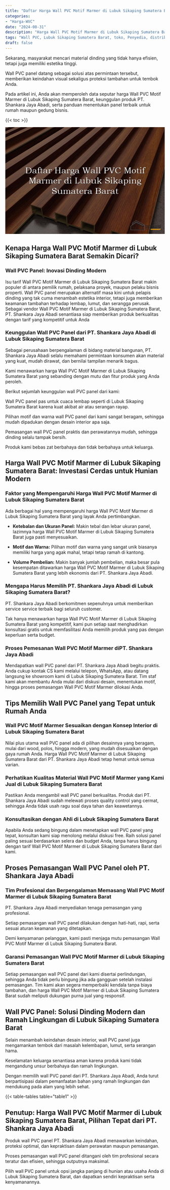 ```yaml
---
title: "Daftar Harga Wall PVC Motif Marmer di Lubuk Sikaping Sumatera Barat"
categories: 
- "Harga-WVC"
date: "2024-08-31"
description: "Harga Wall PVC Motif Marmer di Lubuk Sikaping Sumatera Barat bagi rumah, perkantoran, serta ritel. Panel unggulan, beragam motif, warna elegan, beserta servis instalasi ditangani oleh tim ahli serta kepastian resmi!|Layanan distribusi Wall PVC Motif Marmer di Lubuk Sikaping Sumatera Barat untuk kebutuhan tempat tinggal, office, maupun ritel, dengan material terbaik dan penempatan oleh teknisi ahli dan garansi resmi.|Solusi Wall PVC Motif Marmer di Lubuk Sikaping Sumatera Barat yang terbukti bagi tempat tinggal, kantor, serta toko, bersama material berkualitas dan penempatan ditangani oleh teknisi berpengalaman dan garansi resmi.|Penyediaan Wall PVC Motif Marmer di Lubuk Sikaping Sumatera Barat bagi rumah, perkantoran, serta gerai, dengan produk unggulan dan penempatan ditangani oleh tim profesional, lengkap dengan garansi resmi.}"
tags: "Wall PVC, Lubuk Sikaping Sumatera Barat, toko, Penyedia, distributor"
draft: false
---
```


Sekarang, masyarakat mencari material dinding yang tidak hanya efisien, tetapi juga memiliki estetika tinggi.

Wall PVC panel datang sebagai solusi atas permintaan tersebut, memberikan keindahan visual sekaligus proteksi tambahan untuk tembok Anda.

Pada artikel ini, Anda akan memperoleh data seputar harga Wall PVC Motif Marmer di Lubuk Sikaping Sumatera Barat, keunggulan produk PT. Shankara Jaya Abadi, serta panduan menentukan panel terbaik untuk rumah maupun gedung bisnis.

{{< toc >}}

![Daftar Harga Wall PVC Motif Marmer di Lubuk Sikaping Sumatera Barat](/images/Harga-WVC/Daftar-Harga-Wall-PVC-Motif-Marmer-di-Lubuk-Sikaping-Sumatera-Barat.png)


## Kenapa Harga Wall PVC Motif Marmer di Lubuk Sikaping Sumatera Barat Semakin Dicari?

### Wall PVC Panel: Inovasi Dinding Modern

Isu tarif Wall PVC Motif Marmer di Lubuk Sikaping Sumatera Barat makin populer di antara pemilik rumah, pelaksana proyek, maupun pelaku bisnis properti. Wall PVC panel merupakan alternatif masa kini untuk pelapis dinding yang tak cuma menambah estetika interior, tetapi juga memberikan keamanan tambahan terhadap lembap, lumut, dan serangga perusak. Sebagai vendor Wall PVC Motif Marmer di Lubuk Sikaping Sumatera Barat, PT. Shankara Jaya Abadi senantiasa siap memberikan produk berkualitas dengan tarif yang kompetitif untuk Anda

### Keunggulan Wall PVC Panel dari PT. Shankara Jaya Abadi di Lubuk Sikaping Sumatera Barat

Sebagai perusahaan berpengalaman di bidang material bangunan, PT. Shankara Jaya Abadi selalu memahami permintaan konsumen akan material yang kuat, mudah dirawat, dan bernilai tampilan menarik bagus.

Kami menawarkan harga Wall PVC Motif Marmer di Lubuk Sikaping Sumatera Barat yang sebanding dengan mutu dan fitur produk yang Anda peroleh.

Berikut sejumlah keunggulan wall PVC panel dari kami:

Wall PVC panel pas untuk cuaca lembap seperti di Lubuk Sikaping Sumatera Barat karena kuat akibat air atau serangan rayap.

Pilihan motif dan warna wall PVC panel dari kami sangat beragam, sehingga mudah dipadukan dengan desain interior apa saja.

Pemasangan wall PVC panel praktis dan perawatannya mudah, sehingga dinding selalu tampak bersih.

Produk kami bebas zat berbahaya dan tidak berbahaya untuk keluarga.

## Harga Wall PVC Motif Marmer di Lubuk Sikaping Sumatera Barat: Investasi Cerdas untuk Hunian Modern

### Faktor yang Mempengaruhi Harga Wall PVC Motif Marmer di Lubuk Sikaping Sumatera Barat

Ada berbagai hal yang mempengaruhi harga Wall PVC Motif Marmer di Lubuk Sikaping Sumatera Barat yang layak Anda pertimbangkan.

- **Ketebalan dan Ukuran Panel:** Makin tebal dan lebar ukuran panel, lazimnya harga Wall PVC Motif Marmer di Lubuk Sikaping Sumatera Barat juga pasti menyesuaikan.

- **Motif dan Warna:** Pilihan motif dan warna yang sangat unik biasanya memiliki harga yang agak mahal, tetapi tetap ramah di kantong.

- **Volume Pembelian:** Makin banyak jumlah pembelian, maka besar pula kesempatan ditawarkan harga Wall PVC Motif Marmer di Lubuk Sikaping Sumatera Barat yang lebih ekonomis dari PT. Shankara Jaya Abadi.

### Mengapa Harus Memilih PT. Shankara Jaya Abadi di Lubuk Sikaping Sumatera Barat?

PT. Shankara Jaya Abadi berkomitmen sepenuhnya untuk memberikan service service terbaik bagi seluruh customer.

Tak hanya menawarkan harga Wall PVC Motif Marmer di Lubuk Sikaping Sumatera Barat yang kompetitif, kami pun setiap saat menghadirkan konsultasi gratis untuk memfasilitasi Anda memilih produk yang pas dengan keperluan serta budget.

### Proses Pemesanan Wall PVC Motif Marmer diPT. Shankara Jaya Abadi

Mendapatkan wall PVC panel dari PT. Shankara Jaya Abadi begitu praktis. Anda cukup kontak CS kami melalui telepon, WhatsApp, atau datang langsung ke showroom kami di Lubuk Sikaping Sumatera Barat. Tim staf kami akan membantu Anda mulai dari diskusi desain, menentukan motif, hingga proses pemasangan Wall PVC Motif Marmer dilokasi Anda.

## Tips Memilih Wall PVC Panel yang Tepat untuk Rumah Anda

### Wall PVC Motif Marmer Sesuaikan dengan Konsep Interior di Lubuk Sikaping Sumatera Barat

Nilai plus utama wall PVC panel ada di pilihan desainnya yang beragam, mulai dari wood, polos, hingga modern, yang mudah disesuaikan dengan gaya rumah Anda. Harga Wall PVC Motif Marmer di Lubuk Sikaping Sumatera Barat dari PT. Shankara Jaya Abadi tetap hemat untuk semua varian.

### Perhatikan Kualitas Material Wall PVC Motif Marmer yang Kami Jual di Lubuk Sikaping Sumatera Barat

Pastikan Anda mengambil wall PVC panel berkualitas. Produk dari PT. Shankara Jaya Abadi sudah melewati proses quality control yang cermat, sehingga Anda tidak usah ragu soal daya tahan dan keawetannya.

### Konsultasikan dengan Ahli di Lubuk Sikaping Sumatera Barat

Apabila Anda sedang bingung dalam menetapkan wall PVC panel yang tepat, konsultan kami siap menolong melalui diskusi free. Raih solusi panel paling sesuai berdasarkan selera dan budget Anda, tanpa harus bingung dengan tarif Wall PVC Motif Marmer di Lubuk Sikaping Sumatera Barat dari kami.

## Proses Pemasangan Wall PVC Panel oleh PT. Shankara Jaya Abadi

### Tim Profesional dan Berpengalaman Memasang Wall PVC Motif Marmer di Lubuk Sikaping Sumatera Barat

PT. Shankara Jaya Abadi menyediakan tenaga pemasangan yang profesional.

Setiap pemasangan wall PVC panel dilakukan dengan hati-hati, rapi, serta sesuai aturan keamanan yang ditetapkan.

Demi kenyamanan pelanggan, kami pasti menjaga mutu pemasangan Wall PVC Motif Marmer di Lubuk Sikaping Sumatera Barat.

### Garansi Pemasangan Wall PVC Motif Marmer di Lubuk Sikaping Sumatera Barat

Setiap pemasangan wall PVC panel dari kami disertai perlindungan, sehingga Anda tidak perlu bingung jika ada gangguan setelah instalasi pemasangan. Tim kami akan segera memperbaiki kendala tanpa biaya tambahan, dan harga Wall PVC Motif Marmer di Lubuk Sikaping Sumatera Barat sudah meliputi dukungan purna jual yang responsif.

## Wall PVC Panel: Solusi Dinding Modern dan Ramah Lingkungan di Lubuk Sikaping Sumatera Barat

Selain menambah keindahan desain interior, wall PVC panel juga mengamankan tembok dari masalah kelembapan, lumut, serta serangan hama.

Keselamatan keluarga senantiasa aman karena produk kami tidak mengandung unsur berbahaya dan ramah lingkungan.

Dengan memilih wall PVC panel dari PT. Shankara Jaya Abadi, Anda turut berpartisipasi dalam pemanfaatan bahan yang ramah lingkungan dan mendukung pada alam yang lebih sehat.

{{< table-tables table="table1" >}}

## Penutup: Harga Wall PVC Motif Marmer di Lubuk Sikaping Sumatera Barat, Pilihan Tepat dari PT. Shankara Jaya Abadi

Produk wall PVC panel PT. Shankara Jaya Abadi menawarkan keindahan, proteksi optimal, dan kepraktisan dalam perawatan maupun pemasangan.

Proses pemasangan wall PVC panel ditangani oleh tim profesional secara teratur dan efisien, sehingga outputnya maksimal.

Pilih wall PVC panel untuk opsi jangka panjang di hunian atau usaha Anda di Lubuk Sikaping Sumatera Barat, dan dapatkan sendiri kepraktisan serta kenyamanannya.